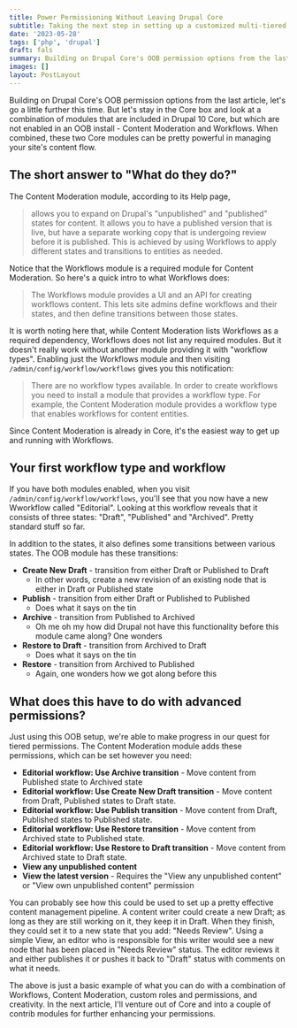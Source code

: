 ```yaml
---
title: Power Permissioning Without Leaving Drupal Core
subtitle: Taking the next step in setting up a customized multi-tiered permission system in Drupal 10
date: '2023-05-28'
tags: ['php', 'drupal']
draft: fals
summary: Building on Drupal Core's OOB permission options from the last article, let's go a little further this time. But let's stay in the Core box and look at a combination of modules that are included in Drupal 10 Core, but which are not enabled in an OOB install - Content Moderation and Workflows.
images: []
layout: PostLayout
---
```


Building on Drupal Core's OOB permission options from the last article, let's go a little further this time. But let's stay in the Core box and look at a combination of modules that are included in Drupal 10 Core, but which are not enabled in an OOB install - Content Moderation and Workflows. When combined, these two Core modules can be pretty powerful in managing your site's content flow.

## The short answer to "What do they do?"

The Content Moderation module, according to its Help page,

> allows you to expand on Drupal's "unpublished" and "published" states for content. It allows you to have a published version that is live, but have a separate working copy that is undergoing review before it is published. This is achieved by using Workflows to apply different states and transitions to entities as needed.

Notice that the Workflows module is a required module for Content Moderation. So here's a quick intro to what Workflows does:

> The Workflows module provides a UI and an API for creating workflows content. This lets site admins define workflows and their states, and then define transitions between those states.

It is worth noting here that, while Content Moderation lists Workflows as a required dependency, Workflows does not list any required modules. But it doesn't really work without another module providing it with "workflow types". Enabling just the Workflows module and then visiting `/admin/config/workflow/workflows` gives you this notification:

> There are no workflow types available. In order to create workflows you need to install a module that provides a workflow type. For example, the Content Moderation module provides a workflow type that enables workflows for content entities.

Since Content Moderation is already in Core, it's the easiest way to get up and running with Workflows.

## Your first workflow type and workflow

If you have both modules enabled, when you visit `/admin/config/workflow/workflows`, you'll see that you now have a new Wworkflow called "Editorial". Looking at this workflow reveals that it consists of three states: "Draft", "Published" and "Archived". Pretty standard stuff so far.

In addition to the states, it also defines some transitions between various states. The OOB module has these transitions:

- **Create New Draft** - transition from either Draft or Published to Draft
  - In other words, create a new revision of an existing node that is either in Draft or Published state
- **Publish** - transition from either Draft or Published to Published
  - Does what it says on the tin
- **Archive** - transition from Published to Archived
  - Oh me oh my how did Drupal not have this functionality before this module came along? One wonders
- **Restore to Draft** - transition from Archived to Draft
  - Does what it says on the tin
- **Restore** - transition from Archived to Published
  - Again, one wonders how we got along before this

## What does this have to do with advanced permissions?

Just using this OOB setup, we're able to make progress in our quest for tiered permissions. The Content Moderation module adds these permissions, which can be set however you need:

- **Editorial workflow: Use Archive transition** - Move content from Published state to Archived state
- **Editorial workflow: Use Create New Draft transition** - Move content from Draft, Published states to Draft state.
- **Editorial workflow: Use Publish transition** - Move content from Draft, Published states to Published state.
- **Editorial workflow: Use Restore transition** - Move content from Archived state to Published state.
- **Editorial workflow: Use Restore to Draft transition** - Move content from Archived state to Draft state.
- **View any unpublished content**
- **View the latest version** - Requires the "View any unpublished content" or "View own unpublished content" permission

You can probably see how this could be used to set up a pretty effective content management pipeline. A content writer could create a new Draft; as long as they are still working on it, they keep it in Draft. When they finish, they could set it to a new state that you add: "Needs Review". Using a simple View, an editor who is responsible for this writer would see a new node that has been placed in "Needs Review" status. The editor reviews it and either publishes it or pushes it back to "Draft" status with comments on what it needs.

The above is just a basic example of what you can do with a combination of Workflows, Content Moderation, custom roles and permissions, and creativity. In the next article, I'll venture out of Core and into a couple of contrib modules for further enhancing your permissions.
